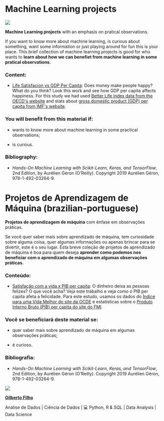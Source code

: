 # Machine Learning projects

![](https://i.imgur.com/xzlV0bH.gif)

**Machine Learning projects** with an emphasis on pratical observations.

If you want to know more about machine learning, is curious about something, want some information or just playing around for fun this is your place. This brief collection of machine learning projects is good for who wants to **learn about how we can benefiet from machine learning in some pratical observations.** 

### Content:

- [Life Satisfacion vs GDP Per Capita](https://github.com/DataGF/machine-learning/tree/master/life-satisfaction-versus-gdp-per-capita):
Does money make people happy? What do you think? Look this work and see how GDP per capita affects happiness. For this study we had used [Better Life Index data from the OECD's website](https://stats.oecd.org/index.aspx?DataSetCode=BLI) and stats about [gross domestic product (GDP) per capita from IMF's website](https://www.imf.org/en/Publications/SPROLLs/world-economic-outlook-databases#sort=%40imfdate%20descending).

### You will benefit from this material if:

- wants to know more about machine learning in some practical observations;

- is curious.

### Bibliography:

- _Hands-On Machine Learning with Scikit-Learn, Keras, and TensorFlow_, 2nd Edition, by Aurélien Géron (O’Reilly). Copyright 2019 Aurélien Géron, 978-1-492-03264-9.


# Projetos de Aprendizagem de Máquina (brazilian-portuguese)

**Projetos de aprendizagem de máquina** com ênfase em observações práticas.

Se você quer saber mais sobre aprendizado de máquina, tem curiosidade sobre alguma coisa, quer algumas informações ou apenas brincar para se divertir, este é o seu lugar. Esta breve coleção de projetos de aprendizado de máquina é boa para quem deseja **aprender como podemos nos beneficiar com o aprendizado de máquina em algumas observações práticas.**

### Conteúdo:

- [Satisfação com a vida x PIB per capita](https://github.com/DataGF/machine-learning/tree/master/life-satisfaction-versus-gdp-per-capita):
O dinheiro deixa as pessoas felizes? O que você acha? Veja este trabalho e veja como o PIB per capita afeta a felicidade. Para este estudo, usamos os dados do [Índice para uma Vida Melhor do site da OCDE](https://stats.oecd.org/index.aspx?DataSetCode=BLI) e estatísticas sobre o [Produto Interno Bruto (PIB) per capita do site do FMI](https://www.imf.org/en/Publications/SPROLLs/world-economic-outlook-databases#sort=%40imfdate%20descending).

### Você se beneficiará deste material se:

- quer saber mais sobre aprendizado de máquina em algumas observações práticas;

- é curioso.

### Bibliografia:

- _Hands-On Machine Learning with Scikit-Learn, Keras, and TensorFlow_, 2nd Edition, by Aurélien Géron (O’Reilly). Copyright 2019 Aurélien Géron, 978-1-492-03264-9.

![](https://i.imgur.com/meHJQw2s.png)

[**Gilberto Filho**](https://www.linkedin.com/in/gilberto-filho-analista-de-dados)

Análise de Dados | Ciência de Dados | 💻 Python, R & SQL | Data Analysis | Data Science
